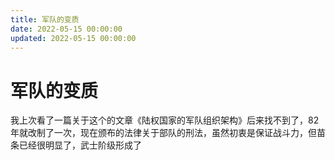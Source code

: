 ```yaml
---
title: 军队的变质
date: 2022-05-15 00:00:00
updated: 2022-05-15 00:00:00
---
```


# 军队的变质

我上次看了一篇关于这个的文章《陆权国家的军队组织架构》后来找不到了，82年就改制了一次，现在颁布的法律关于部队的刑法，虽然初衷是保证战斗力，但苗条已经很明显了，武士阶级形成了
